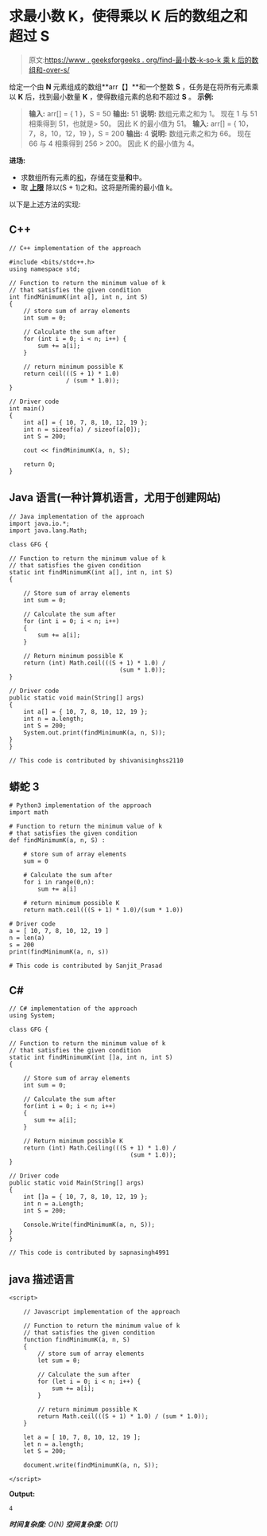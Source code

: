 # 求最小数 K，使得乘以 K 后的数组之和超过 S

> 原文:[https://www . geeksforgeeks . org/find-最小数-k-so-k 乘 k 后的数组和-over-s/](https://www.geeksforgeeks.org/find-minimum-number-k-such-that-sum-of-array-after-multiplication-by-k-exceed-s/)

给定一个由 **N** 元素组成的数组**arr【】**和一个整数 **S** ，任务是在将所有元素乘以 **K** 后，找到最小数量 **K** ，使得数组元素的总和不超过 **S** 。
**示例:**

> **输入:** arr[] = { 1 }，S = 50
> **输出:** 51
> **说明:**
> 数组元素之和为 1。
> 现在 1 与 51 相乘得到 51，也就是> 50。
> 因此 K 的最小值为 51。
> **输入:** arr[] = { 10，7，8，10，12，19 }，S = 200
> **输出:** 4
> **说明:**
> 数组元素之和为 66。
> 现在 66 与 4 相乘得到 256 > 200。
> 因此 K 的最小值为 4。

**进场:**

*   求数组所有元素的[和](https://www.geeksforgeeks.org/program-find-sum-elements-given-array/)，存储在变量**和**中。
*   取 [**上限**](https://www.geeksforgeeks.org/ceil-floor-functions-cpp/) 除以(S + 1)之和。这将是所需的最小值 k。

以下是上述方法的实现:

## C++

```
// C++ implementation of the approach

#include <bits/stdc++.h>
using namespace std;

// Function to return the minimum value of k
// that satisfies the given condition
int findMinimumK(int a[], int n, int S)
{
    // store sum of array elements
    int sum = 0;

    // Calculate the sum after
    for (int i = 0; i < n; i++) {
        sum += a[i];
    }

    // return minimum possible K
    return ceil(((S + 1) * 1.0)
                / (sum * 1.0));
}

// Driver code
int main()
{
    int a[] = { 10, 7, 8, 10, 12, 19 };
    int n = sizeof(a) / sizeof(a[0]);
    int S = 200;

    cout << findMinimumK(a, n, S);

    return 0;
}
```

## Java 语言(一种计算机语言，尤用于创建网站)

```
// Java implementation of the approach
import java.io.*;
import java.lang.Math;

class GFG {

// Function to return the minimum value of k
// that satisfies the given condition
static int findMinimumK(int a[], int n, int S)
{

    // Store sum of array elements
    int sum = 0;

    // Calculate the sum after
    for (int i = 0; i < n; i++)
    {
        sum += a[i];
    }

    // Return minimum possible K
    return (int) Math.ceil(((S + 1) * 1.0) /
                               (sum * 1.0));
}

// Driver code
public static void main(String[] args)
{
    int a[] = { 10, 7, 8, 10, 12, 19 };
    int n = a.length;
    int S = 200;
    System.out.print(findMinimumK(a, n, S));
}
}

// This code is contributed by shivanisinghss2110
```

## 蟒蛇 3

```
# Python3 implementation of the approach
import math

# Function to return the minimum value of k
# that satisfies the given condition
def findMinimumK(a, n, S) :

    # store sum of array elements
    sum = 0

    # Calculate the sum after
    for i in range(0,n):
        sum += a[i]

    # return minimum possible K
    return math.ceil(((S + 1) * 1.0)/(sum * 1.0))

# Driver code
a = [ 10, 7, 8, 10, 12, 19 ]
n = len(a)
s = 200
print(findMinimumK(a, n, s))

# This code is contributed by Sanjit_Prasad
```

## C#

```
// C# implementation of the approach
using System;

class GFG {

// Function to return the minimum value of k
// that satisfies the given condition
static int findMinimumK(int []a, int n, int S)
{

    // Store sum of array elements
    int sum = 0;

    // Calculate the sum after
    for(int i = 0; i < n; i++)
    {
       sum += a[i];
    }

    // Return minimum possible K
    return (int) Math.Ceiling(((S + 1) * 1.0) /
                                  (sum * 1.0));
}

// Driver code
public static void Main(String[] args)
{
    int []a = { 10, 7, 8, 10, 12, 19 };
    int n = a.Length;
    int S = 200;

    Console.Write(findMinimumK(a, n, S));
}
}

// This code is contributed by sapnasingh4991
```

## java 描述语言

```
<script>

    // Javascript implementation of the approach

    // Function to return the minimum value of k
    // that satisfies the given condition
    function findMinimumK(a, n, S)
    {
        // store sum of array elements
        let sum = 0;

        // Calculate the sum after
        for (let i = 0; i < n; i++) {
            sum += a[i];
        }

        // return minimum possible K
        return Math.ceil(((S + 1) * 1.0) / (sum * 1.0));
    }

    let a = [ 10, 7, 8, 10, 12, 19 ];
    let n = a.length;
    let S = 200;

    document.write(findMinimumK(a, n, S));

</script>
```

**Output:** 

```
4
```

***时间复杂度:** O(N)*
***空间复杂度:** O(1)*